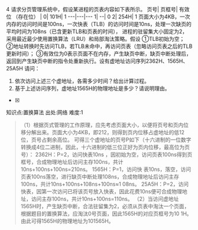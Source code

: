 4
请求分页管理系统中，假设某进程的页表内容如下表所示。
页号| 页框号| 有效位
（存在位） | 0| 101H| 1
---|---|---
1| \--| 0
2| 254H| 1
页面大小为4KB，一次内存的访问时间是100ns，一次快表（TLB）的访问时间是10ns，处理一次缺页的平均时间为108ns（已含更新TLB和页表的时间），
进程的驻留集大小固定为2，采用最近最少使用置换算法（LRU）和局部淘汰策略。假设
①TLB初始为空；
②地址转换时先访问TLB，若TLB未命中，再访问页表（忽略访问页表之后的TLB更新时间）；
③有效位为0表示页面不在内存，产生缺页中断，缺页中断处理后，返回到产生缺页中断的指令处重新执行。设有虚地址访问序列2362H、1565H、25A5H
请问：
1) 依次访问上述三个虚地址，各需多少时间？给出计算过程。
2) 基于上述访问序列，虚地址1565H的物理地址是多少？请说明理由。
- [x]

知识点:置换算法
出处:网络
难度:1
> （1）根据页式管理的工作原理，应先考虑页面大小，以便将页号和页内位移分解出来。页面大小为4KB，即212，则得到页内位移占虚地址的低12位，页号占剩余高位。
> 可得三个虚地址的页号P如下（十六进制的一位数字转换成4位二进制，因此，十六进制的低三位正好为页内位移，最高位为页号）： 2362H：P=2，访问快表10ns
> ，因初始为空，访问页表100ns得到页框号，合成物理地址后访问主存100ns，共计10ns+100ns+100ns=210ns。 1565H：P=1，访问快
> 表10ns，落空，访问页表100ns落空，进行缺页中断处理108ns，合成物理地址后访问主存100ns，共计10ns+100ns+108ns+100ns≈1
> 08ns。
> 25A5H：P=2，访问快表，因第一次访问已将该页号放入快表，因此花费10ns便可合成物理地址，访问主存100ns，共计10ns+100ns=110ns。
> （2）当访问虚地址1565H时，产生缺页中断，合法驻留集为2，必须从页表中淘汰一个页面，根据题目的置换算法，应淘汰0号页面，因此1565H的对应页框号为10
> 1H。由此可得1565H的物理地址为101565H。
